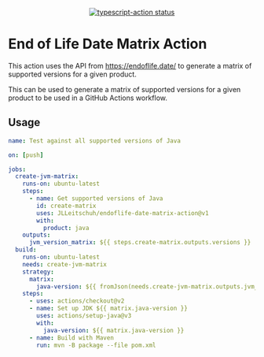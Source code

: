 <p align="center">
  <a href="https://github.com/JLLeitschuh/endoflife-date-matrix-action/actions"><img alt="typescript-action status" src="https://github.com/JLLeitschuh/endoflife-date-matrix-action/workflows/test/badge.svg"></a>
</p>

# End of Life Date Matrix Action

This action uses the API from https://endoflife.date/ to generate a matrix of supported versions for a given product.

This can be used to generate a matrix of supported versions for a given product to be used in a GitHub Actions workflow.

## Usage

```yaml
name: Test against all supported versions of Java

on: [push]

jobs:
  create-jvm-matrix:
    runs-on: ubuntu-latest
    steps:
      - name: Get supported versions of Java
        id: create-matrix
        uses: JLLeitschuh/endoflife-date-matrix-action@v1
        with:
          product: java
    outputs:
      jvm_version_matrix: ${{ steps.create-matrix.outputs.versions }}
  build:
    runs-on: ubuntu-latest
    needs: create-jvm-matrix
    strategy:
      matrix:
        java-version: ${{ fromJson(needs.create-jvm-matrix.outputs.jvm_version_matrix) }}
    steps:
      - uses: actions/checkout@v2
      - name: Set up JDK ${{ matrix.java-version }}
        uses: actions/setup-java@v3
        with:
          java-version: ${{ matrix.java-version }}
      - name: Build with Maven
        run: mvn -B package --file pom.xml
```
